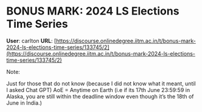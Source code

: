 # BONUS MARK: 2024 LS Elections Time Series

**User**: carlton
**URL**: [https://discourse.onlinedegree.iitm.ac.in/t/bonus-mark-2024-ls-elections-time-series/133745/2](https://discourse.onlinedegree.iitm.ac.in/t/bonus-mark-2024-ls-elections-time-series/133745/2)

Note:

Just for those that do not know (because I did not know what it meant, until I asked Chat GPT) AoE = Anytime on Earth (i.e if its 17th June 23:59:59 in Alaska, you are still within the deadline window even though it’s the 18th of June in India.)
